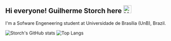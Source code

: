 ## Hi everyone! Guilherme Storch here <img src="https://raw.githubusercontent.com/Tarikul-Islam-Anik/Animated-Fluent-Emojis/master/Emojis/Hand%20gestures/Hand%20with%20Index%20Finger%20and%20Thumb%20Crossed%20Medium%20Skin%20Tone.png" alt="Hand with Index Finger and Thumb Crossed Medium Skin Tone" width="25" height="25" />

I'm a Sofware Engeneering student at Universidade de Brasília (UnB), Brazil.

![Storch's GitHub stats](https://github-readme-stats.vercel.app/api?username=storch7&theme=panda&show_icons=true)
![Top Langs](https://github-readme-stats.vercel.app/api/top-langs/?username=storch7&layout=compact&theme=panda)

